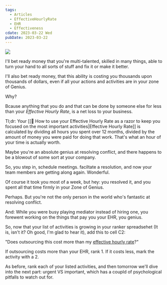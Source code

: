 ```yaml
---
tags:
  - Articles
  - EffectiveHourlyRate
  - EHR
  - Effectiveness
cdate: 2023-03-22 Wed
pubDate: 2023-03-22
---
```


![](SalesFlowCoach.app_Effective-hourly-rate_MartinStellar.png)

I'll bet ready money that you're multi-talented, skilled in many things, able to turn your hand to all sorts of stuff and fix it or make it better.

I'll also bet ready money, that this ability is costing you thousands upon thousands of dollars, even if all your actions and activities are in your zone of Genius.

Why?

Bcause anything that you do and that can be done by someone else for less than your *Effective Hourly Rate*, is a net loss to your business.

Tl;dr: Your [[📄 How to use your Effective Hourly Rate as a razor to keep you focused on the most important activities|Effective Hourly Rate]] is calculated by dividing all hours you spent over 12 months, divided by the amount of money you were paid for doing that work. That's what an hour of your time is actually worth.

Maybe you're an absolute genius at resolving conflict, and there happens to be a blowout of some sort at your company.

So, you step in, schedule meetings. faciltate a resolution, and now your team members are getting along again. Wonderful.

Of course it took you most of a week, but hey: you resolved it, and you spent all that time firmly in your Zone of Genius.

Perhaps. But you're not the only person in the world who's fantastic at resolving conflict.

And: While you were busy playing mediator instead of hiring one, you forewent working on the things that pay you your EHR, you genius.

So, now that your list of activities is growing in your ranker spreadsehet (It is, isn't it? Oh good, I'm glad to hear it), add this to cell C2:

"Does outsourcing this cost more than my [effective hourly rate](https://salesflowcoach.app/vault/how-to-use-your-effective-hourly-rate-as-a-razor-to-keep-you-focused-on-the-most-important-activities)?"

If outsourcing costs more than your EHR, rank 1. If it costs less, mark the activity with a 2.

As before, rank each of your listed activities, and then tomorrow we'll dive into the next part: urgent VS important, which has a coupld of psychological pitfalls to watch out for.
